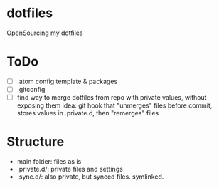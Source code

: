 # dotfiles

OpenSourcing my dotfiles

# ToDo

- [ ] .atom config template & packages
- [ ] .gitconfig
- [ ] find way to merge dotfiles from repo with private values, without exposing them
  idea: git hook that "unmerges" files before commit, stores values in .private.d, then "remerges" files

# Structure

- main folder: files as is
- .private.d/: private files and settings
- .sync.d/: also private, but synced files. symlinked.

